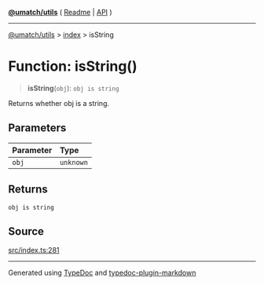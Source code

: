 [**@umatch/utils**](../../README.md) ( [Readme](../../README.md) \| [API](../../API.md) )

---

[@umatch/utils](../../API.md) > [index](../README.md) > isString

# Function: isString()

> **isString**(`obj`): `obj is string`

Returns whether obj is a string.

## Parameters

| Parameter | Type      |
| :-------- | :-------- |
| `obj`     | `unknown` |

## Returns

`obj is string`

## Source

[src/index.ts:281](https://github.com/umatch-oficial/utils/blob/fe3e40a/src/index.ts#L281)

---

Generated using [TypeDoc](https://typedoc.org/) and [typedoc-plugin-markdown](https://www.npmjs.com/package/typedoc-plugin-markdown)
